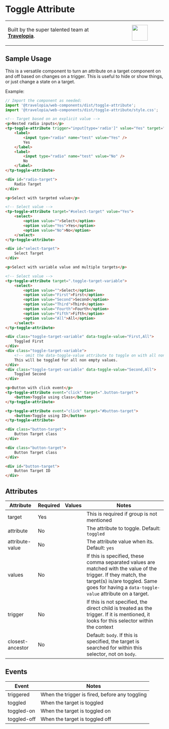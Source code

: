 # Toggle Attribute

<table width="100%">
	<tr>
		<td align="left" width="70%">
        <p>Built by the super talented team at <strong><a href="https://www.travelopia.com/work-with-us/">Travelopia</a></strong>.</p>
		</td>
		<td align="center" width="30%">
			<img src="https://www.travelopia.com/wp-content/themes/travelopia/assets/svg/logo-travelopia-circle.svg" width="50" />
		</td>
	</tr>
</table>

## Sample Usage

This is a versatile component to turn an attribute on a target component on and off based on changes on a trigger. This is useful to hide or show things, or just change a state on a target.

Example:

```js
// Import the component as needed:
import '@travelopia/web-components/dist/toggle-attribute';
import '@travelopia/web-components/dist/toggle-attribute/style.css';
```

```html
<!-- Target based on an explicit value -->
<p>Nested radio inputs</p>
<tp-toggle-attribute trigger="input[type='radio']" value="Yes" target="#radio-target">
	<label>
		<input type="radio" name="test" value="Yes" />
		Yes
	</label>
	<label>
		<input type="radio" name="test" value="No" />
		No
	</label>
</tp-toggle-attribute>

<div id="radio-target">
	Radio Target
</div>

<p>Select with targeted value</p>

<!-- Select value -->
<tp-toggle-attribute target="#select-target" value="Yes">
	<select>
		<option value="">Select</option>
		<option value="Yes">Yes</option>
		<option value="No">No</option>
	</select>
</tp-toggle-attribute>

<div id="select-target">
	Select Target
</div>

<p>Select with variable value and multiple targets</p>

<!-- Select value -->
<tp-toggle-attribute target=".toggle-target-variable">
	<select>
		<option value="">Select</option>
		<option value="First">First</option>
		<option value="Second">Second</option>
		<option value="Third">Third</option>
		<option value="Fourth">Fourth</option>
		<option value="Fifth">Fifth</option>
		<option value="All">All</option>
	</select>
</tp-toggle-attribute>

<div class="toggle-target-variable" data-toggle-value="First,All">
	Toggled First
</div>
<div class="toggle-target-variable">
	<!-- omit the data-toggle-value attribute to toggle on with all non empty values. -->
	This will be toggled for all non empty values.
</div>
<div class="toggle-target-variable" data-toggle-value="Second,All">
	Toggled Second
</div>

<p>Button with click event</p>
<tp-toggle-attribute event="click" target=".button-target">
	<button>Toggle using class</button>
</tp-toggle-attribute>

<tp-toggle-attribute event="click" target="#button-target">
	<button>Toggle using ID</button>
</tp-toggle-attribute>

<div class="button-target">
	Button Target class
</div>

<div class="button-target">
	Button Target class
</div>

<div id="button-target">
	Button Target ID
</div>
```

## Attributes

| Attribute              | Required | Values                             | Notes                                                                                                                                   |
|------------------------|----------|------------------------------------|-----------------------------------------------------------------------------------------------------------------------------------------|
| target                 | Yes    | <selector or the target>           | This is required if group is not mentioned                                                                                              |
| attribute              | No       | <attribute key>                    | The attribute to toggle. Default: `toggled`                                                                                             |
| attribute-value        | No       | <attribute value>                  | The attribute value when its. Default: `yes`                                                                                            |
| values                  | No       | <comma separated values to match>                   | If this is specified, these comma separated values are matched with the value of the trigger. If they match, the target(s) is/are toggled. Same goes for having a `data-toggle-value` attribute on a target.                         |
| trigger                | No       | <selector of the trigger>          | If this is not specified, the direct child is treated as the trigger. If it is mentioned, it looks for this selector within the context |
| closest-ancestor       | No       | <selector of the closest ancestor> | Default: `body`. If this is specified, the target is searched for within this selector, not on `body`.                                  |

## Events

| Event       | Notes                                          |
|-------------|------------------------------------------------|
| triggered   | When the trigger is fired, before any toggling |
| toggled     | When the target is toggled                     |
| toggled-on  | When the target is toggled on                  |
| toggled-off | When the target is toggled off                 |

